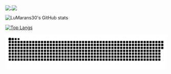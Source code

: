 <a href="https://github.com/LuMarans30/github-readme-stats">
  <img align="center" src="https://github-readme-stats.vercel.app/api/pin/?username=LuMarans30&repo=github-readme-stats" />
</a>
<a href="https://github.com/LuMarans30/convoychat">
  <img align="center" src="https://github-readme-stats.vercel.app/api/pin/?username=LuMarans30&repo=convoychat" />
</a>

![LuMarans30's GitHub stats](https://github-readme-stats.vercel.app/api?username=LuMarans30&show_icons=true&theme=dracula)

[![Top Langs](https://github-readme-stats.vercel.app/api/top-langs/?username=LuMarans30&layout=compact)](https://github.com/LuMarans30/github-readme-stats)

<picture>
  <source media="(prefers-color-scheme: dark)" srcset="github-contribution-grid-snake-dark.svg">
  <source media="(prefers-color-scheme: light)" srcset="github-contribution-grid-snake.svg">
  <img alt="github-snake" src="github-contribution-grid-snake.svg">
</picture>
